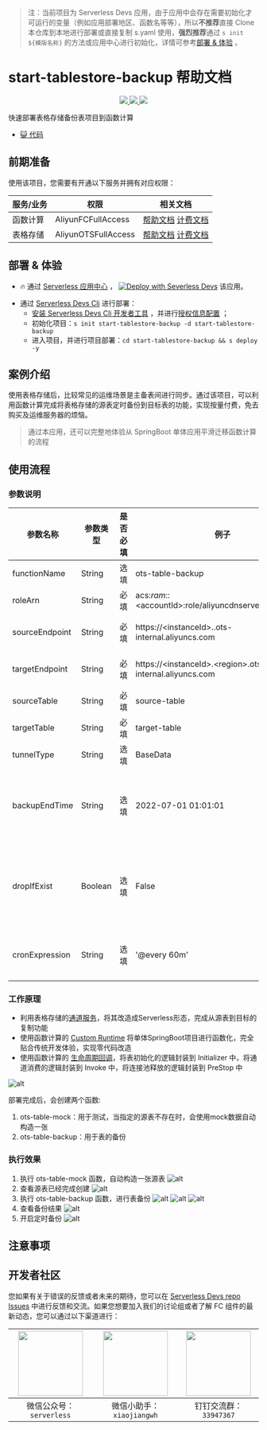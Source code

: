 
> 注：当前项目为 Serverless Devs 应用，由于应用中会存在需要初始化才可运行的变量（例如应用部署地区、函数名等等），所以**不推荐**直接 Clone 本仓库到本地进行部署或直接复制 s.yaml 使用，**强烈推荐**通过 `s init ${模版名称}` 的方法或应用中心进行初始化，详情可参考[部署 & 体验](#部署--体验) 。

# start-tablestore-backup 帮助文档
<p align="center" class="flex justify-center">
    <a href="https://www.serverless-devs.com" class="ml-1">
    <img src="http://editor.devsapp.cn/icon?package=start-tablestore-backup&type=packageType">
  </a>
  <a href="http://www.devsapp.cn/details.html?name=start-tablestore-backup" class="ml-1">
    <img src="http://editor.devsapp.cn/icon?package=start-tablestore-backup-v3&type=packageVersion">
  </a>
  <a href="http://www.devsapp.cn/details.html?name=start-tablestore-backup" class="ml-1">
    <img src="http://editor.devsapp.cn/icon?package=start-tablestore-backup&type=packageDownload">
  </a>
</p>

<description>

快速部署表格存储备份表项目到函数计算

</description>

<codeUrl>

- [:smiley_cat: 代码](https://github.com/devsapp/ots-table-backup/tree/main/src)

</codeUrl>
<preview>



</preview>


## 前期准备

使用该项目，您需要有开通以下服务并拥有对应权限：

<service>



| 服务/业务 |  权限  | 相关文档 |
| --- |  --- | --- |
| 函数计算 |  AliyunFCFullAccess | [帮助文档](https://help.aliyun.com/product/2508973.html) [计费文档](https://help.aliyun.com/document_detail/2512928.html) |
| 表格存储 |  AliyunOTSFullAccess | [帮助文档](https://help.aliyun.com/zh/tablestore) [计费文档](https://help.aliyun.com/zh/tablestore/product-overview/billing-overview?spm=a2c4g.11186623.0.0.655630d7PxjUTG) |

</service>

<remark>



</remark>

<disclaimers>



</disclaimers>

## 部署 & 体验

<appcenter>
   
- :fire: 通过 [Serverless 应用中心](https://fcnext.console.aliyun.com/applications/create?template=start-tablestore-backup) ，
  [![Deploy with Severless Devs](https://img.alicdn.com/imgextra/i1/O1CN01w5RFbX1v45s8TIXPz_!!6000000006118-55-tps-95-28.svg)](https://fcnext.console.aliyun.com/applications/create?template=start-tablestore-backup) 该应用。
   
</appcenter>
<deploy>
    
- 通过 [Serverless Devs Cli](https://www.serverless-devs.com/serverless-devs/install) 进行部署：
  - [安装 Serverless Devs Cli 开发者工具](https://www.serverless-devs.com/serverless-devs/install) ，并进行[授权信息配置](https://docs.serverless-devs.com/fc/config) ；
  - 初始化项目：`s init start-tablestore-backup -d start-tablestore-backup`
  - 进入项目，并进行项目部署：`cd start-tablestore-backup && s deploy -y`
   
</deploy>

## 案例介绍

<appdetail id="flushContent">

使用表格存储后，比较常见的运维场景是主备表间进行同步。通过该项目，可以利用函数计算完成将表格存储的源表定时备份到目标表的功能，实现按量付费，免去购买及运维服务器的烦恼。

>通过本应用，还可以完整地体验从 SpringBoot 单体应用平滑迁移函数计算的流程

</appdetail>

## 使用流程

<usedetail id="flushContent">

### 参数说明
| 参数名称       | 参数类型 | 是否必填 | 例子                                                      | 参数含义                                                                                               |
| -------------- | -------- | -------- | --------------------------------------------------------- | ------------------------------------------------------------------------------------------------------ |                  
| functionName   | String   | 选填     | ots-table-backup                                          | 函数名称                                                                                               |
| roleArn        | String   | 必填     | acs:*ram*::\<accountId>:role/aliyuncdnserverlessdevsrole  | 函数执行角色                                                                                           |
| sourceEndpoint | String   | 必填     | https://\<instanceId>.<region>.ots-internal.aliyuncs.com  | 源表所在实例endpoint                                                                                   |
| targetEndpoint | String   | 必填     | https://\<instanceId>.\<region>.ots-internal.aliyuncs.com | 目标表所在实例endpoint                                                                                 |
| sourceTable    | String   | 必填     | source-table                                              | 源表名名                                                                                               |
| targetTable    | String   | 必填     | target-table                                              | 目标表名名                                                                                             |
| tunnelType     | String   | 选填     | BaseData                                                  | [通道类型](https://help.aliyun.com/document_detail/102489.html)                                        |
| backupEndTime  | String   | 选填     | 2022-07-01 01:01:01                                       | 使用增量备份时，备份的截止时间，`yyyy-MM-dd HH:mm:ss`                                                  |
| dropIfExist    | Boolean  | 选填     | False                                                     | 目标表存在时是否先删除目标表，保证目标表和源表的完全一致                                               |
| cronExpression | String   | 选填     | '@every 60m'                                              | 定时触发时间，参考 [函数计算](https://help.aliyun.com/document_detail/171746.html#section-gbz-k3r-vum) |

### 工作原理
* 利用表格存储的[通道服务](https://help.aliyun.com/document_detail/102489.html)，将其改造成Serverless形态，完成从源表到目标的复制功能
* 使用函数计算的 [Custom Runtime](https://help.aliyun.com/document_detail/191342.html) 将单体SpringBoot项目进行函数化，完全贴合传统开发体验，实现零代码改造
* 使用函数计算的 [生命周期回调](https://help.aliyun.com/document_detail/425056.html)，将表初始化的逻辑封装到 Initializer 中，将通道消费的逻辑封装到 Invoke 中，将连接池释放的逻辑封装到 PreStop 中

![alt](https://img.alicdn.com/imgextra/i4/O1CN0156mNCE1Ii9WJk11BD_!!6000000000926-2-tps-981-1071.png)


部署完成后，会创建两个函数:
1. ots-table-mock：用于测试，当指定的源表不存在时，会使用mock数据自动构造一张
2. ots-table-backup：用于表的备份


### 执行效果
1. 执行 ots-table-mock 函数，自动构造一张源表
   ![alt](https://img.alicdn.com/imgextra/i4/O1CN01FKrVEI1XcrB9TAgO3_!!6000000002945-2-tps-3742-1146.png)
2. 查看源表已经完成创建
   ![alt](https://img.alicdn.com/imgextra/i1/O1CN01PIsaEW1Kv5wdCc5eH_!!6000000001225-0-tps-3366-1462.jpg)
3. 执行 ots-table-backup 函数，进行表备份
   ![alt](https://img.alicdn.com/imgextra/i1/O1CN017PxSZt1DN1AJ25i0Y_!!6000000000203-2-tps-2514-1436.png)
   ![alt](https://img.alicdn.com/imgextra/i2/O1CN01AtsRg11Yd92dYAs9C_!!6000000003081-0-tps-2548-1308.jpg)
   ![alt](https://img.alicdn.com/imgextra/i3/O1CN01HAbyKW1c1MpsQVk2X_!!6000000003540-2-tps-2490-980.png)
4. 查看备份结果
   ![alt](https://img.alicdn.com/imgextra/i1/O1CN01gonw031w0iacmHKN6_!!6000000006246-0-tps-3406-1546.jpg)
5. 开启定时备份
   ![alt](https://img.alicdn.com/imgextra/i1/O1CN0126uyAJ1x9hyuchxc9_!!6000000006401-0-tps-3794-1000.jpg)

</usedetail>

## 注意事项

<matters id="flushContent">
</matters>


<devgroup>


## 开发者社区

您如果有关于错误的反馈或者未来的期待，您可以在 [Serverless Devs repo Issues](https://github.com/serverless-devs/serverless-devs/issues) 中进行反馈和交流。如果您想要加入我们的讨论组或者了解 FC 组件的最新动态，您可以通过以下渠道进行：

<p align="center">  

| <img src="https://serverless-article-picture.oss-cn-hangzhou.aliyuncs.com/1635407298906_20211028074819117230.png" width="130px" > | <img src="https://serverless-article-picture.oss-cn-hangzhou.aliyuncs.com/1635407044136_20211028074404326599.png" width="130px" > | <img src="https://serverless-article-picture.oss-cn-hangzhou.aliyuncs.com/1635407252200_20211028074732517533.png" width="130px" > |
| --------------------------------------------------------------------------------------------------------------------------------- | --------------------------------------------------------------------------------------------------------------------------------- | --------------------------------------------------------------------------------------------------------------------------------- |
| <center>微信公众号：`serverless`</center>                                                                                         | <center>微信小助手：`xiaojiangwh`</center>                                                                                        | <center>钉钉交流群：`33947367`</center>                                                                                           |
</p>
</devgroup>
